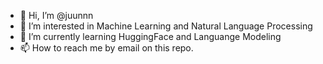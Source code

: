 - 👋 Hi, I’m @juunnn
- 👀 I’m interested in Machine Learning and Natural Language Processing
- 🌱 I’m currently learning HuggingFace and Languange Modeling
- 📫 How to reach me by email on this repo. 

<!---
juunnn/juunnn is a ✨ special ✨ repository because its `README.md` (this file) appears on your GitHub profile.
You can click the Preview link to take a look at your changes.
--->
